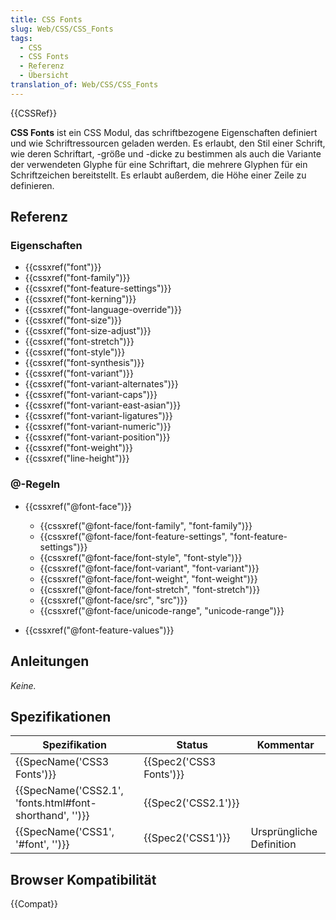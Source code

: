 ```yaml
---
title: CSS Fonts
slug: Web/CSS/CSS_Fonts
tags:
  - CSS
  - CSS Fonts
  - Referenz
  - Übersicht
translation_of: Web/CSS/CSS_Fonts
---
```

{{CSSRef}}

**CSS Fonts** ist ein CSS Modul, das schriftbezogene Eigenschaften definiert und wie Schriftressourcen geladen werden. Es erlaubt, den Stil einer Schrift, wie deren Schriftart, -größe und -dicke zu bestimmen als auch die Variante der verwendeten Glyphe für eine Schriftart, die mehrere Glyphen für ein Schriftzeichen bereitstellt. Es erlaubt außerdem, die Höhe einer Zeile zu definieren.

## Referenz

### Eigenschaften

- {{cssxref("font")}}
- {{cssxref("font-family")}}
- {{cssxref("font-feature-settings")}}
- {{cssxref("font-kerning")}}
- {{cssxref("font-language-override")}}
- {{cssxref("font-size")}}
- {{cssxref("font-size-adjust")}}
- {{cssxref("font-stretch")}}
- {{cssxref("font-style")}}
- {{cssxref("font-synthesis")}}
- {{cssxref("font-variant")}}
- {{cssxref("font-variant-alternates")}}
- {{cssxref("font-variant-caps")}}
- {{cssxref("font-variant-east-asian")}}
- {{cssxref("font-variant-ligatures")}}
- {{cssxref("font-variant-numeric")}}
- {{cssxref("font-variant-position")}}
- {{cssxref("font-weight")}}
- {{cssxref("line-height")}}

### @-Regeln

- {{cssxref("@font-face")}}

  - {{cssxref("@font-face/font-family", "font-family")}}
  - {{cssxref("@font-face/font-feature-settings", "font-feature-settings")}}
  - {{cssxref("@font-face/font-style", "font-style")}}
  - {{cssxref("@font-face/font-variant", "font-variant")}}
  - {{cssxref("@font-face/font-weight", "font-weight")}}
  - {{cssxref("@font-face/font-stretch", "font-stretch")}}
  - {{cssxref("@font-face/src", "src")}}
  - {{cssxref("@font-face/unicode-range", "unicode-range")}}

- {{cssxref("@font-feature-values")}}

## Anleitungen

_Keine._

## Spezifikationen

| Spezifikation                                                            | Status                           | Kommentar                |
| ------------------------------------------------------------------------ | -------------------------------- | ------------------------ |
| {{SpecName('CSS3 Fonts')}}                                     | {{Spec2('CSS3 Fonts')}} |                          |
| {{SpecName('CSS2.1', 'fonts.html#font-shorthand', '')}} | {{Spec2('CSS2.1')}}         |                          |
| {{SpecName('CSS1', '#font', '')}}                             | {{Spec2('CSS1')}}         | Ursprüngliche Definition |

## Browser Kompatibilität

{{Compat}}
